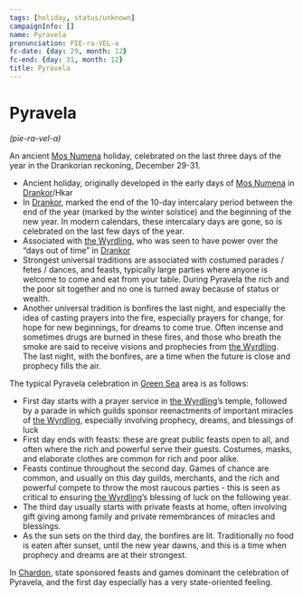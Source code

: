 ```yaml
---
tags: [holiday, status/unknown]
campaignInfo: []
name: Pyravela
pronunciation: PIE-ra-VEL-a
fc-date: {day: 29, month: 12}
fc-end: {day: 31, month: 12}
title: Pyravela
---
```

# Pyravela
*(pie-ra-vel-a)*

An ancient [Mos Numena](<../../cosmology/religions/mos-numena/mos-numena.md>) holiday, celebrated on the last three days of the year in the Drankorian reckoning, December 29-31. 

- Ancient holiday, originally developed in the early days of [Mos Numena](<../../cosmology/religions/mos-numena/mos-numena.md>) in [Drankor](<../../history/drankorian-era/drankorian-empire.md>)/Hkar    
- In [Drankor](<../../history/drankorian-era/drankorian-empire.md>), marked the end of the 10-day intercalary period between the end of the year (marked by the winter solstice) and the beginning of the new year. In modern calendars, these intercalary days are gone, so is celebrated on the last few days of the year.
- Associated with [the Wyrdling](<../../cosmology/gods/incorporeal-gods/mos-numena/the-wyrdling.md>), who was seen to have power over the “days out of time” in [Drankor](<../../history/drankorian-era/drankorian-empire.md>) 
- Strongest universal traditions are associated with costumed parades / fetes / dances, and feasts, typically large parties where anyone is welcome to come and eat from your table. During Pyravela the rich and the poor sit together and no one is turned away because of status or wealth. 
- Another universal tradition is bonfires the last night, and especially the idea of casting prayers into the fire, especially prayers for change, for hope for new beginnings, for dreams to come true. Often incense and sometimes drugs are burned in these fires, and those who breath the smoke are said to receive visions and prophecies from [the Wyrdling](<../../cosmology/gods/incorporeal-gods/mos-numena/the-wyrdling.md>). The last night, with the bonfires, are a time when the future is close and prophecy fills the air. 

The typical Pyravela celebration in [Green Sea](<../../gazetteer/green-sea.md>) area is as follows:

- First day starts with a prayer service in [the Wyrdling](<../../cosmology/gods/incorporeal-gods/mos-numena/the-wyrdling.md>)’s temple, followed by a parade in which guilds sponsor reenactments of important miracles of [the Wyrdling](<../../cosmology/gods/incorporeal-gods/mos-numena/the-wyrdling.md>), especially involving prophecy, dreams, and blessings of luck
- First day ends with feasts: these are great public feasts open to all, and often where the rich and powerful serve their guests. Costumes, masks, and elaborate clothes are common for rich and poor alike. 
- Feasts continue throughout the second day. Games of chance are common, and usually on this day guilds, merchants, and the rich and powerful compete to throw the most raucous parties - this is seen as critical to ensuring [the Wyrdling](<../../cosmology/gods/incorporeal-gods/mos-numena/the-wyrdling.md>)’s blessing of luck on the following year. 
- The third day usually starts with private feasts at home, often involving gift giving among family and private remembrances of miracles and blessings.
- As the sun sets on the third day, the bonfires are lit. Traditionally no food is eaten after sunset, until the new year dawns, and this is a time when prophecy and dreams are at their strongest.

In [Chardon](<../../gazetteer/west-coast/chardonian-empire/chardon/chardon.md>), state sponsored feasts and games dominant the celebration of Pyravela, and the first day especially has a very state-oriented feeling. 